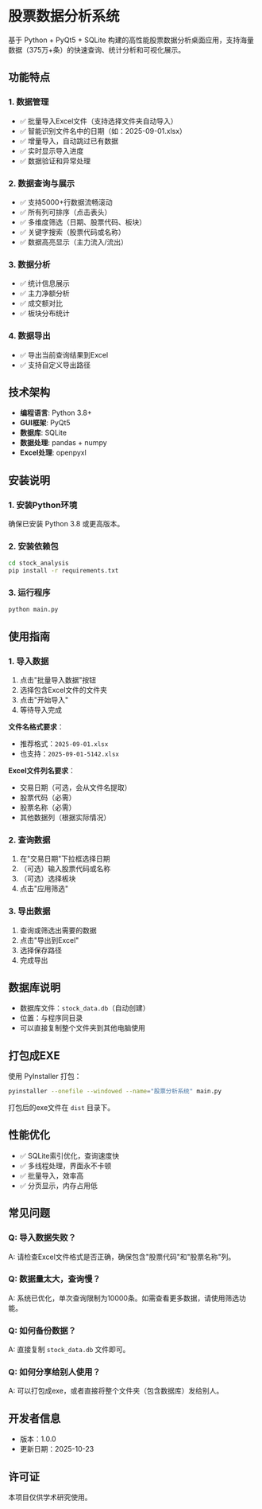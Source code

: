 # 股票数据分析系统

基于 Python + PyQt5 + SQLite 构建的高性能股票数据分析桌面应用，支持海量数据（375万+条）的快速查询、统计分析和可视化展示。

## 功能特点

### 1. 数据管理
- ✅ 批量导入Excel文件（支持选择文件夹自动导入）
- ✅ 智能识别文件名中的日期（如：2025-09-01.xlsx）
- ✅ 增量导入，自动跳过已有数据
- ✅ 实时显示导入进度
- ✅ 数据验证和异常处理

### 2. 数据查询与展示
- ✅ 支持5000+行数据流畅滚动
- ✅ 所有列可排序（点击表头）
- ✅ 多维度筛选（日期、股票代码、板块）
- ✅ 关键字搜索（股票代码或名称）
- ✅ 数据高亮显示（主力流入/流出）

### 3. 数据分析
- ✅ 统计信息展示
- ✅ 主力净额分析
- ✅ 成交额对比
- ✅ 板块分布统计

### 4. 数据导出
- ✅ 导出当前查询结果到Excel
- ✅ 支持自定义导出路径

## 技术架构

- **编程语言**: Python 3.8+
- **GUI框架**: PyQt5
- **数据库**: SQLite
- **数据处理**: pandas + numpy
- **Excel处理**: openpyxl

## 安装说明

### 1. 安装Python环境

确保已安装 Python 3.8 或更高版本。

### 2. 安装依赖包

```bash
cd stock_analysis
pip install -r requirements.txt
```

### 3. 运行程序

```bash
python main.py
```

## 使用指南

### 1. 导入数据

1. 点击"批量导入数据"按钮
2. 选择包含Excel文件的文件夹
3. 点击"开始导入"
4. 等待导入完成

**文件名格式要求**：
- 推荐格式：`2025-09-01.xlsx`
- 也支持：`2025-09-01-5142.xlsx`

**Excel文件列名要求**：
- 交易日期（可选，会从文件名提取）
- 股票代码（必需）
- 股票名称（必需）
- 其他数据列（根据实际情况）

### 2. 查询数据

1. 在"交易日期"下拉框选择日期
2. （可选）输入股票代码或名称
3. （可选）选择板块
4. 点击"应用筛选"

### 3. 导出数据

1. 查询或筛选出需要的数据
2. 点击"导出到Excel"
3. 选择保存路径
4. 完成导出

## 数据库说明

- 数据库文件：`stock_data.db`（自动创建）
- 位置：与程序同目录
- 可以直接复制整个文件夹到其他电脑使用

## 打包成EXE

使用 PyInstaller 打包：

```bash
pyinstaller --onefile --windowed --name="股票分析系统" main.py
```

打包后的exe文件在 `dist` 目录下。

## 性能优化

- ✅ SQLite索引优化，查询速度快
- ✅ 多线程处理，界面永不卡顿
- ✅ 批量导入，效率高
- ✅ 分页显示，内存占用低

## 常见问题

### Q: 导入数据失败？
A: 请检查Excel文件格式是否正确，确保包含"股票代码"和"股票名称"列。

### Q: 数据量太大，查询慢？
A: 系统已优化，单次查询限制为10000条。如需查看更多数据，请使用筛选功能。

### Q: 如何备份数据？
A: 直接复制 `stock_data.db` 文件即可。

### Q: 如何分享给别人使用？
A: 可以打包成exe，或者直接将整个文件夹（包含数据库）发给别人。

## 开发者信息

- 版本：1.0.0
- 更新日期：2025-10-23

## 许可证

本项目仅供学术研究使用。


